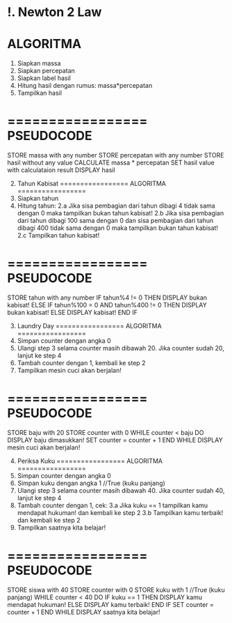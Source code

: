 !. Newton 2 Law
=================
ALGORITMA
=================
  1. Siapkan massa
  2. Siapkan percepatan
  3. Siapkan label hasil
  4. Hitung hasil dengan rumus:
      massa*percepatan
  5. Tampilkan hasil

=================
PSEUDOCODE
=================
STORE massa with any number
STORE percepatan with any number
STORE hasil without any value
CALCULATE massa * percepatan
SET hasil value with calculataion result
DISPLAY hasil

2. Tahun Kabisat
=================
ALGORITMA
=================
  1. Siapkan tahun
  2. Hitung tahun:
      2.a Jika sisa pembagian dari tahun dibagi 4 tidak sama dengan 0
          maka tampilkan bukan tahun kabisat!
      2.b Jika sisa pembagian dari tahun dibagi 100 sama dengan 0 dan
          sisa pembagian dari tahun dibagi 400 tidak sama dengan 0 maka
          tampilkan bukan tahun kabisat!
      2.c Tampilkan tahun kabisat!

=================
PSEUDOCODE
=================
STORE tahun with any number
IF tahun%4 != 0 THEN
  DISPLAY bukan kabisat!
ELSE IF tahun%100 = 0 AND tahun%400 != 0 THEN
  DISPLAY bukan kabisat!
ELSE DISPLAY kabisat!
END IF

3. Laundry Day
=================
ALGORITMA
=================
  1. Simpan counter dengan angka 0
  2. Ulangi step 3 selama counter masih dibawah 20. Jika counter sudah 20,
     lanjut ke step 4
  3. Tambah counter dengan 1, kembali ke step 2
  4. Tampilkan mesin cuci akan berjalan!

=================
PSEUDOCODE
=================
STORE baju with 20
STORE counter with 0
WHILE counter < baju DO
  DISPLAY baju dimasukkan!
  SET counter = counter + 1
END WHILE
DISPLAY mesin cuci akan berjalan!


4. Periksa Kuku
=================
ALGORITMA
=================
  1. Simpan counter dengan angka 0
  2. Simpan kuku dengan angka 1 //True (kuku panjang)
  2. Ulangi step 3 selama counter masih dibawah 40. Jika counter sudah 40,
     lanjut ke step 4
  3. Tambah counter dengan 1, cek:
      3.a Jika kuku == 1 tampilkan kamu mendapat hukuman! dan kembali ke step 2
      3.b Tampilkan kamu terbaik! dan kembali ke step 2
  4. Tampilkan saatnya kita belajar!

=================
PSEUDOCODE
=================
STORE siswa with 40
STORE counter with 0
STORE kuku with 1 //True (kuku panjang)
WHILE counter < 40 DO
  IF kuku == 1 THEN
    DISPLAY kamu mendapat hukuman!
  ELSE
    DISPLAY kamu terbaik!
  END IF
  SET counter = counter + 1
END WHILE
DISPLAY saatnya kita belajar!
